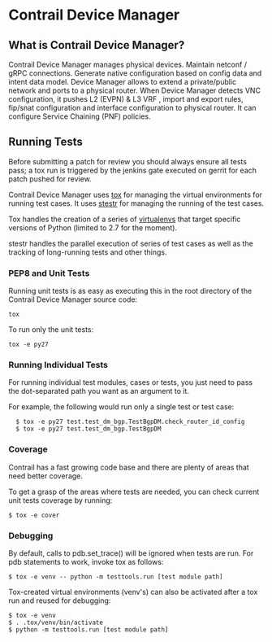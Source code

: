 # Contrail Device Manager

## What is Contrail Device Manager?

Contrail Device Manager manages physical devices. Maintain netconf / gRPC
connections. Generate native configuration based on config data and intent
data model. Device Manager allows to extend a private/public network and
ports to a physical router. When Device Manager detects VNC configuration,
it pushes L2 (EVPN) & L3 VRF , import and export rules, fip/snat configuration
and interface configuration to physical router. It can configure
Service Chaining (PNF) policies.

## Running Tests

Before submitting a patch for review you should always ensure all tests pass; a
tox run is triggered by the jenkins gate executed on gerrit for each patch
pushed for review.

Contrail Device Manager uses [tox](http://tox.readthedocs.org/en/latest/) 
for managing the virtual environments for running test cases. It uses
[stestr](https://stestr.readthedocs.io/en/latest/index.html) for managing the
running of the test cases.

Tox handles the creation of a series of
[virtualenvs](https://pypi.python.org/pypi/virtualenv) that target specific
versions of Python (limited to 2.7 for the moment).

stestr handles the parallel execution of series of test cases as well as
the tracking of long-running tests and other things.

### PEP8 and Unit Tests

Running unit tests is as easy as executing this in the root directory
of the Contrail Device Manager source code:

    tox

To run only the unit tests:

    tox -e py27

### Running Individual Tests

For running individual test modules, cases or tests, you just need to pass
the dot-separated path you want as an argument to it.

For example, the following would run only a single test or test case:

      $ tox -e py27 test.test_dm_bgp.TestBgpDM.check_router_id_config
      $ tox -e py27 test.test_dm_bgp.TestBgpDM

### Coverage

Contrail has a fast growing code base and there are plenty of areas that need
better coverage.

To get a grasp of the areas where tests are needed, you can check current unit
tests coverage by running:

    $ tox -e cover

### Debugging

By default, calls to pdb.set_trace() will be ignored when tests are run. For
pdb statements to work, invoke tox as follows:

    $ tox -e venv -- python -m testtools.run [test module path]

Tox-created virtual environments (venv's) can also be activated after a tox run
and reused for debugging:

    $ tox -e venv
    $ . .tox/venv/bin/activate
    $ python -m testtools.run [test module path]

